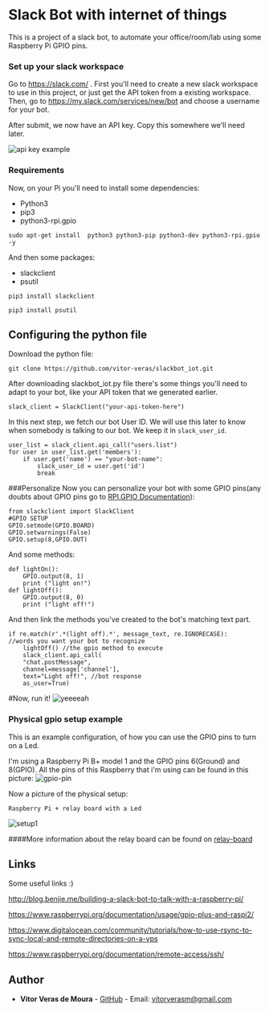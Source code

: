# Slack Bot with internet of things

This is a project of a slack bot, to automate your office/room/lab using some Raspberry Pi GPIO pins.

### Set up your slack workspace

Go to https://slack.com/ . First you'll need to create a new slack workspace to use in this project, or just get the API token from a existing workspace.
Then, go to https://my.slack.com/services/new/bot and choose a username for your bot.

After submit, we now have an API key. Copy this somewhere we'll need later.

![api key example](https://i.imgur.com/LPUquaF.png)

### Requirements

Now, on your Pi you'll need to install some dependencies:

 - Python3
 - pip3
 - python3-rpi.gpio

```
sudo apt-get install  python3 python3-pip python3-dev python3-rpi.gpio -y
```


And then some packages:

 - slackclient
 - psutil

```
pip3 install slackclient
```
```
pip3 install psutil
```



## Configuring the python file
Download the python file:
```
git clone https://github.com/vitor-veras/slackbot_iot.git
```

After downloading slackbot_iot.py file there's some things you'll need to adapt to your bot, like your API token that we generated earlier.

```
slack_client = SlackClient("your-api-token-here")
```

In this next step, we fetch our bot User ID. We will use this later to know when somebody is talking to our bot. We keep it in `slack_user_id`.

```
user_list = slack_client.api_call("users.list")  
for user in user_list.get('members'):  
    if user.get('name') == "your-bot-name":
        slack_user_id = user.get('id')
        break

```

###Personalize
Now you can personalize your bot with some GPIO pins(any doubts about GPIO pins go to [RPI.GPIO Documentation](https://pypi.python.org/pypi/RPi.GPIO)):
```
from slackclient import SlackClient
#GPIO SETUP
GPIO.setmode(GPIO.BOARD)
GPIO.setwarnings(False)
GPIO.setup(8,GPIO.OUT)

```

And some methods:
```
def lightOn():
    GPIO.output(8, 1)
    print ("light on!")
def lightOff():
    GPIO.output(8, 0)
    print ("light off!")
```

And then link the methods you've created to the bot's matching text part.
```
if re.match(r'.*(light off).*', message_text, re.IGNORECASE):
//words you want your bot to recognize
	lightOff() //the gpio method to execute
	slack_client.api_call(
	"chat.postMessage",
	channel=message['channel'],
	text="Light off!", //bot response
	as_user=True)
```
#Now, run it!
![yeeeeah](https://i.imgur.com/mvKbycf.png)

### Physical gpio setup example

This is an example configuration, of how you can use the GPIO pins to turn on a Led.

I'm using a Raspberry Pi B+ model 1 and the GPIO pins 6(Ground) and 8(GPIO). All the pins of this Raspberry that i'm using can be found in this picture:
![gpio-pin](https://www.raspberrypi.org/documentation/usage/gpio-plus-and-raspi2/images/physical-pin-numbers.png)

Now a picture of the physical setup:

`Raspberry Pi + relay board with a Led`

![setup1](https://i.imgur.com/vF5HTQF.jpg)

####More information about the relay board can be found on [relay-board](https://github.com/vitor-veras/relay_board.git)
## Links
Some useful links :)

http://blog.benjie.me/building-a-slack-bot-to-talk-with-a-raspberry-pi/

https://www.raspberrypi.org/documentation/usage/gpio-plus-and-raspi2/

https://www.digitalocean.com/community/tutorials/how-to-use-rsync-to-sync-local-and-remote-directories-on-a-vps

https://www.raspberrypi.org/documentation/remote-access/ssh/

## Author

* **Vitor Veras de Moura** - [GitHub](https://github.com/vitor-veras) - Email: vitorverasm@gmail.com

